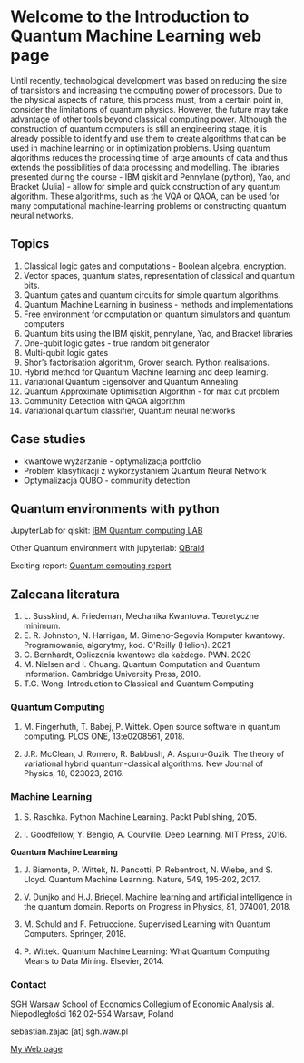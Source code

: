 # Welcome to the Introduction to Quantum Machine Learning web page

Until recently, technological development was based on reducing the size of transistors and increasing the computing power of processors.
Due to the physical aspects of nature, this process must, from a certain point in, consider the limitations of quantum physics.
However, the future may take advantage of other tools beyond classical computing power.
Although the construction of quantum computers is still an engineering stage, it is already possible to identify and use them to create algorithms that can be used in machine learning or in optimization problems.
Using quantum algorithms reduces the processing time of large amounts of data and thus extends the possibilities of data processing and modelling.
The libraries presented during the course - IBM qiskit and Pennylane (python), Yao, and Bracket (Julia) - allow for simple and quick construction of any quantum algorithm.
These algorithms, such as the VQA or QAOA, can be used for many computational machine-learning problems or constructing quantum neural networks.

## Topics

1. Classical logic gates and computations - Boolean algebra, encryption.
1. Vector spaces, quantum states, representation of classical and quantum bits.
2. Quantum gates and quantum circuits for simple quantum algorithms.
3. Quantum Machine Learning in business - methods and implementations
4. Free environment for computation on quantum simulators and quantum computers
5. Quantum bits using the IBM qiskit, pennylane, Yao, and Bracket libraries
6. One-qubit logic gates - true random bit generator
7. Multi-qubit logic gates
8.  Shor’s factorisation algorithm, Grover search. Python realisations.
9.  Hybrid method for Quantum Machine learning and deep learning.
10. Variational Quantum Eigensolver and Quantum Annealing
11. Quantum Approximate Optimisation Algorithm - for max cut problem
12. Community Detection with QAOA algorithm
13. Variational quantum classifier, Quantum neural networks

## Case studies

- kwantowe wyżarzanie - optymalizacja portfolio
- Problem klasyfikacji z wykorzystaniem Quantum Neural Network
- Optymalizacja QUBO - community detection

## Quantum environments with python

JupyterLab for qiskit: [IBM Quantum computing LAB](https://quantum-computing.ibm.com/lab)

Other Quantum environment with jupyterlab: [QBraid](https://lab.qbraid.com)

Exciting report: [Quantum computing report](https://quantumcomputingreport.com)

## Zalecana literatura

1. L. Susskind, A. Friedeman, Mechanika Kwantowa. Teoretyczne minimum.
2. E. R. Johnston, N. Harrigan, M. Gimeno-Segovia Komputer kwantowy. Programowanie, algorytmy, kod. O'Reilly (Helion). 2021
3. C. Bernhardt, Obliczenia kwantowe dla każdego. PWN. 2020
4. M. Nielsen and I. Chuang. Quantum Computation and Quantum Information. Cambridge University Press, 2010.
5. T.G. Wong. Introduction to Classical and Quantum Computing

### Quantum Computing

1. M. Fingerhuth, T. Babej, P. Wittek. Open source software in quantum computing. PLOS ONE, 13:e0208561, 2018.

2. J.R. McClean, J. Romero, R. Babbush, A. Aspuru-Guzik. The theory of variational hybrid quantum-classical algorithms. New Journal of Physics, 18, 023023, 2016.

### Machine Learning

1. S. Raschka. Python Machine Learning. Packt Publishing, 2015.

2. I. Goodfellow, Y. Bengio, A. Courville. Deep Learning. MIT Press, 2016.

**Quantum Machine Learning**

1. J. Biamonte, P. Wittek, N. Pancotti, P. Rebentrost, N. Wiebe, and S. Lloyd. Quantum Machine Learning. Nature, 549, 195-202, 2017.

2. V. Dunjko and H.J. Briegel. Machine learning and artificial intelligence in the quantum domain. Reports on Progress in Physics,  81, 074001, 2018.

3. M. Schuld and F. Petruccione. Supervised Learning with Quantum Computers. Springer, 2018.

4. P. Wittek. Quantum Machine Learning: What Quantum Computing Means to Data Mining. Elsevier, 2014.

### Contact

SGH Warsaw School of Economics
Collegium of Economic Analysis
al. Niepodległości 162
02-554 Warsaw, Poland

sebastian.zajac [at] sgh.waw.pl

[My Web page](https://sebastianzajac.pl)
